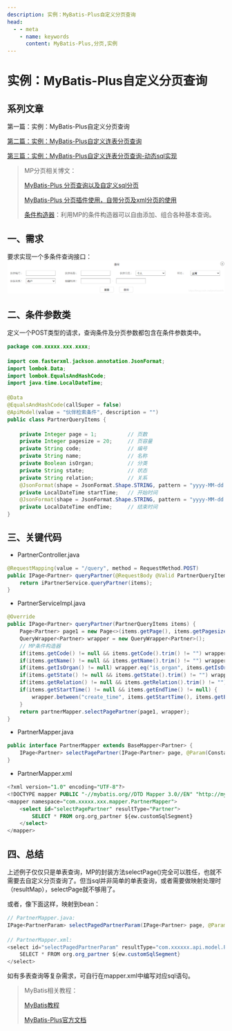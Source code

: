 ```yaml
---
description: 实例：MyBatis-Plus自定义分页查询
head:
  - - meta
    - name: keywords
      content: MyBatis-Plus,分页,实例
---
```


# 实例：MyBatis-Plus自定义分页查询

## 系列文章

第一篇：实例：MyBatis-Plus自定义分页查询

[第二篇：实例：MyBatis-Plus自定义连表分页查询](./custom-paged-query-join.md)

[第三篇：实例：MyBatis-Plus自定义连表分页查询-动态sql实现](./custom-paged-query-join-sql.md)

> MP分页相关博文：
>
> [MyBatis-Plus 分页查询以及自定义sql分页](https://blog.csdn.net/weixin_38111957/article/details/91554108)
>
> [MyBatis-Plus 分页插件使用，自带分页及xml分页的使用](https://blog.csdn.net/qq_31275085/article/details/86716909)
>
> [条件构造器](https://mp.baomidou.com/guide/wrapper.html)：利用MP的条件构造器可以自由添加、组合各种基本查询。

## 一、需求

要求实现一个多条件查询接口：
![在这里插入图片描述](./assets/20200708135318805.png)

## 二、条件参数类

定义一个POST类型的请求，查询条件及分页参数都包含在条件参数类中。

```java
package com.xxxxx.xxx.xxxx;

import com.fasterxml.jackson.annotation.JsonFormat;
import lombok.Data;
import lombok.EqualsAndHashCode;
import java.time.LocalDateTime;

@Data
@EqualsAndHashCode(callSuper = false)
@ApiModel(value = "伙伴检索条件", description = "")
public class PartnerQueryItems {

    private Integer page = 1;          // 页数
    private Integer pagesize = 20;     // 页容量
    private String code;               // 编号
    private String name;               // 名称
    private Boolean isOrgan;           // 分类
    private String state;              // 状态
    private String relation;           // 关系
    @JsonFormat(shape = JsonFormat.Shape.STRING, pattern = "yyyy-MM-dd HH:mm", timezone = "GMT+8")
    private LocalDateTime startTime;   // 开始时间
    @JsonFormat(shape = JsonFormat.Shape.STRING, pattern = "yyyy-MM-dd HH:mm", timezone = "GMT+8")
    private LocalDateTime endTime;     // 结束时间
}

```

## 三、关键代码

- PartnerController.java

```java
@RequestMapping(value = "/query", method = RequestMethod.POST)
public IPage<Partner> queryPartner(@RequestBody @Valid PartnerQueryItems items) {
    return iPartnerService.queryPartner(items);
}
```

- PartnerServiceImpl.java

```java
@Override
public IPage<Partner> queryPartner(PartnerQueryItems items) {
    Page<Partner> page1 = new Page<>(items.getPage(), items.getPagesize());
    QueryWrapper<Partner> wrapper = new QueryWrapper<Partner>();
    // MP条件构造器
	if(items.getCode() != null && items.getCode().trim() != "") wrapper.like("code", items.getCode());
    if(items.getName() != null && items.getName().trim() != "") wrapper.like("name", items.getName());
    if(items.getIsOrgan() != null) wrapper.eq("is_organ", items.getIsOrgan());
    if(items.getState() != null && items.getState().trim() != "") wrapper.eq("state", items.getState());
	if(items.getRelation() != null && items.getRelation().trim() != "") wrapper.eq("relation", items.getRelation());
    if(items.getStartTime() != null && items.getEndTime() != null) {
        wrapper.between("create_time", items.getStartTime(), items.getEndTime());
    }
    return partnerMapper.selectPagePartner(page1, wrapper);
}
```

- PartnerMapper.java

```java
public interface PartnerMapper extends BaseMapper<Partner> {
    IPage<Partner> selectPagePartner(IPage<Partner> page, @Param(Constants.WRAPPER) Wrapper<Partner> queryWrapper);
}
```

- PartnerMapper.xml

```sql
<?xml version="1.0" encoding="UTF-8"?>
<!DOCTYPE mapper PUBLIC "-//mybatis.org//DTD Mapper 3.0//EN" "http://mybatis.org/dtd/mybatis-3-mapper.dtd">
<mapper namespace="com.xxxxx.xxx.mapper.PartnerMapper">
    <select id="selectPagePartner" resultType="Partner">
        SELECT * FROM org.org_partner ${ew.customSqlSegment}
    </select>
</mapper>
```

## 四、总结

上述例子仅仅只是单表查询，MP的封装方法selectPage()完全可以胜任，也就不需要去自定义分页查询了。但当sql并非简单的单表查询，或者需要做映射处理时（resultMap），selectPage就不够用了。

或者，像下面这样，映射到bean：

```java
// PartnerMapper.java:
IPage<PartnerParam> selectPagedPartnerParam(IPage<Partner> page, @Param(Constants.WRAPPER) Wrapper<Partner> wrapper);

// PartnerMapper.xml: 
<select id="selectPagedPartnerParam" resultType="com.xxxxxx.api.model.PartnerParam">
    SELECT * FROM org.org_partner ${ew.customSqlSegment}
</select>
```

如有多表查询等复杂需求，可自行在mapper.xml中编写对应sql语句。

> MyBatis相关教程：
>
> [MyBatis教程](https://mybatis.org/mybatis-3/zh/)
>
> [MyBatis-Plus官方文档](https://mp.baomidou.com/guide/)